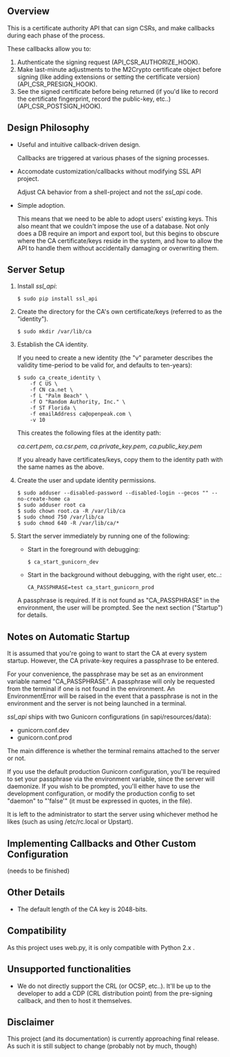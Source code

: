 Overview
--------

This is a certificate authority API that can sign CSRs, and make callbacks 
during each phase of the process. 

These callbacks allow you to:

1. Authenticate the signing request (API_CSR_AUTHORIZE_HOOK).
2. Make last-minute adjustments to the M2Crypto certificate object before 
   signing (like adding extensions or setting the certificate version) 
   (API_CSR_PRESIGN_HOOK).
3. See the signed certificate before being returned (if you'd like to record 
   the certificate fingerprint, record the public-key, etc..) 
   (API_CSR_POSTSIGN_HOOK).


Design Philosophy
----------------

- Useful and intuitive callback-driven design.

  Callbacks are triggered at various phases of the signing processes.

- Accomodate customization/callbacks without modifying SSL API project.

  Adjust CA behavior from a shell-project and not the *ssl_api* code.

- Simple adoption.

  This means that we need to be able to adopt users' existing keys. This also 
  meant that we couldn't impose the use of a database. Not only does a DB
  require an import and export tool, but this begins to obscure where the CA 
  certificate/keys reside in the system, and how to allow the API to handle 
  them without accidentally damaging or overwriting them.


Server Setup
------------

1. Install *ssl_api*:
    
    ```
    $ sudo pip install ssl_api
    ```

2. Create the directory for the CA's own certificate/keys (referred to as the 
   "identity").

    ```
    $ sudo mkdir /var/lib/ca
    ```

3. Establish the CA identity.
   
   If you need to create a new identity (the "v" parameter describes the 
   validity time-period to be valid for, and defaults to ten-years):

    ```
    $ sudo ca_create_identity \
        -f C US \
        -f CN ca.net \
        -f L "Palm Beach" \
        -f O "Random Authority, Inc." \
        -f ST Florida \
        -f emailAddress ca@openpeak.com \
        -v 10
    ```

    This creates the following files at the identity path: 

      *ca.cert.pem*, *ca.csr.pem*, *ca.private_key.pem*, *ca.public_key.pem*

   If you already have certificates/keys, copy them to the identity path with 
   the same names as the above.

4. Create the user and update identity permissions.

   ```
   $ sudo adduser --disabled-password --disabled-login --gecos "" --no-create-home ca 
   $ sudo adduser root ca
   $ sudo chown root.ca -R /var/lib/ca
   $ sudo chmod 750 /var/lib/ca
   $ sudo chmod 640 -R /var/lib/ca/*
   ```

5. Start the server immediately by running one of the following:

   - Start in the foreground with debugging:

     ```
     $ ca_start_gunicorn_dev
     ```

   - Start in the background without debugging, with the right user, etc..:

     ```
     CA_PASSPHRASE=test ca_start_gunicorn_prod
     ```

   A passphrase is required. If it is not found as "CA_PASSPHRASE" in the
   environment, the user will be prompted. See the next section ("Startup") 
   for details.
   

Notes on Automatic Startup
--------------------------

It is assumed that you're going to want to start the CA at every system 
startup. However, the CA private-key requires a passphrase to be entered.

For your convenience, the passphrase may be set as an environment variable 
named "CA_PASSPHRASE". A passphrase will only be requested from the terminal if 
one is not found in the environment. An EnvironmentError will be raised in the 
event that a passphrase is not in the environment and the server is not being 
launched in a terminal.

*ssl_api* ships with two Gunicorn configurations (in sapi/resources/data):

- gunicorn.conf.dev
- gunicorn.conf.prod

The main difference is whether the terminal remains attached to the server or 
not. 

If you use the default production Gunicorn configuration, you'll be required to
set your passphrase via the environment variable, since the server will 
daemonize. If you wish to be prompted, you'll either have to use the development 
configuration, or modify the production config to set "daemon" to "'false'" (it 
must be expressed in quotes, in the file).

It is left to the administrator to start the server using whichever method he 
likes (such as using /etc/rc.local or Upstart).


Implementing Callbacks and Other Custom Configuration
-----------------------------------------------------

(needs to be finished)


Other Details
--------------

- The default length of the CA key is 2048-bits.


Compatibility
-------------

As this project uses web.py, it is only compatible with Python 2.x .


Unsupported functionalities
---------------------------

- We do not directly support the CRL (or OCSP, etc..). It'll be up to the 
  developer to add a CDP (CRL distribution point) from the pre-signing 
  callback, and then to host it themselves.


Disclaimer
----------

This project (and its documentation) is currently approaching final release. As 
such it is still subject to change (probably not by much, though)
